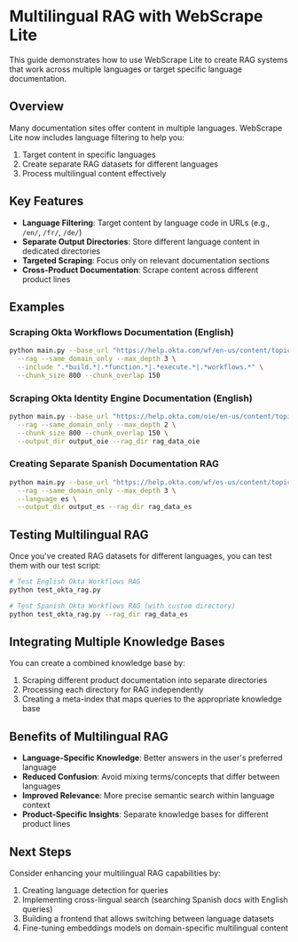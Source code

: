 # Multilingual RAG with WebScrape Lite

This guide demonstrates how to use WebScrape Lite to create RAG systems that work across multiple languages or target specific language documentation.

## Overview

Many documentation sites offer content in multiple languages. WebScrape Lite now includes language filtering to help you:

1. Target content in specific languages
2. Create separate RAG datasets for different languages
3. Process multilingual content effectively

## Key Features

- **Language Filtering**: Target content by language code in URLs (e.g., `/en/`, `/fr/`, `/de/`)
- **Separate Output Directories**: Store different language content in dedicated directories
- **Targeted Scraping**: Focus only on relevant documentation sections
- **Cross-Product Documentation**: Scrape content across different product lines

## Examples

### Scraping Okta Workflows Documentation (English)

```bash
python main.py --base_url "https://help.okta.com/wf/en-us/content/topics/workflows/" \
  --rag --same_domain_only --max_depth 3 \
  --include ".*build.*|.*function.*|.*execute.*|.*workflows.*" \
  --chunk_size 800 --chunk_overlap 150
```

### Scraping Okta Identity Engine Documentation (English)

```bash
python main.py --base_url "https://help.okta.com/oie/en-us/content/topics/identity-engine/oie-index.htm" \
  --rag --same_domain_only --max_depth 2 \
  --chunk_size 800 --chunk_overlap 150 \
  --output_dir output_oie --rag_dir rag_data_oie
```

### Creating Separate Spanish Documentation RAG

```bash
python main.py --base_url "https://help.okta.com/wf/es-us/content/topics/workflows/" \
  --rag --same_domain_only --max_depth 3 \
  --language es \
  --output_dir output_es --rag_dir rag_data_es
```

## Testing Multilingual RAG

Once you've created RAG datasets for different languages, you can test them with our test script:

```bash
# Test English Okta Workflows RAG
python test_okta_rag.py

# Test Spanish Okta Workflows RAG (with custom directory)
python test_okta_rag.py --rag_dir rag_data_es
```

## Integrating Multiple Knowledge Bases

You can create a combined knowledge base by:

1. Scraping different product documentation into separate directories
2. Processing each directory for RAG independently
3. Creating a meta-index that maps queries to the appropriate knowledge base

## Benefits of Multilingual RAG

- **Language-Specific Knowledge**: Better answers in the user's preferred language
- **Reduced Confusion**: Avoid mixing terms/concepts that differ between languages
- **Improved Relevance**: More precise semantic search within language context
- **Product-Specific Insights**: Separate knowledge bases for different product lines

## Next Steps

Consider enhancing your multilingual RAG capabilities by:

1. Creating language detection for queries
2. Implementing cross-lingual search (searching Spanish docs with English queries)
3. Building a frontend that allows switching between language datasets
4. Fine-tuning embeddings models on domain-specific multilingual content

